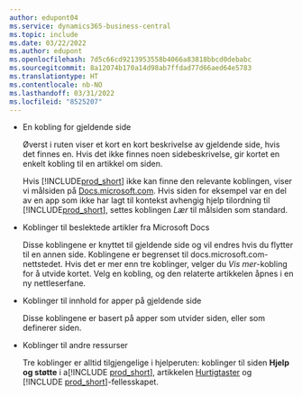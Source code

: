 ```yaml
---
author: edupont04
ms.service: dynamics365-business-central
ms.topic: include
ms.date: 03/22/2022
ms.author: edupont
ms.openlocfilehash: 7d5c66cd9213953558b4066a83818bbcd0debabc
ms.sourcegitcommit: 8a12074b170a14d98ab7ffdad77d66aed64e5783
ms.translationtype: HT
ms.contentlocale: nb-NO
ms.lasthandoff: 03/31/2022
ms.locfileid: "8525207"
---
```

- En kobling for gjeldende side

  Øverst i ruten viser et kort en kort beskrivelse av gjeldende side, hvis det finnes en. Hvis det ikke finnes noen sidebeskrivelse, gir kortet en enkelt kobling til en artikkel om siden.  

  Hvis [!INCLUDE[prod_short](prod_short.md)] ikke kan finne den relevante koblingen, viser vi målsiden på [Docs.microsoft.com](/dynamics365/business-central). Hvis siden for eksempel var en del av en app som ikke har lagt til kontekst avhengig hjelp tilordning til [!INCLUDE[prod_short](prod_short.md)], settes koblingen *Lær* til målsiden som standard.  

- Koblinger til beslektede artikler fra Microsoft Docs  

  Disse koblingene er knyttet til gjeldende side og vil endres hvis du flytter til en annen side. Koblingene er begrenset til docs.microsoft.com-nettstedet. Hvis det er mer enn tre koblinger, velger du *Vis mer*-kobling for å utvide kortet. Velg en kobling, og den relaterte artikkelen åpnes i en ny nettleserfane.  
- Koblinger til innhold for apper på gjeldende side  

  Disse koblingene er basert på apper som utvider siden, eller som definerer siden.  
- Koblinger til andre ressurser

  Tre koblinger er alltid tilgjengelige i hjelperuten: koblinger til siden **Hjelp og støtte** i a[!INCLUDE [prod_short](prod_short.md)], artikkelen [Hurtigtaster](../keyboard-shortcuts.md) og [!INCLUDE [prod_short](prod_short.md)]-fellesskapet.  